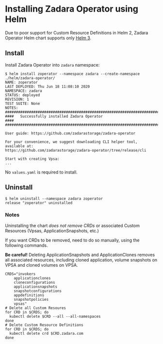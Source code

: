 # Installing Zadara Operator using Helm

Due to poor support for Custom Resource Definitions in Helm 2,
Zadara Operator Helm chart supports only [Helm 3](https://helm.sh/docs/intro/install/).

## Install

Install Zadara Operator into `zadara` namespace:

```shell script
$ helm install zoperator --namespace zadara --create-namespace ./helm/zadara-operator/
NAME: zoperator
LAST DEPLOYED: Thu Jun 18 11:08:10 2020
NAMESPACE: zadara
STATUS: deployed
REVISION: 1
TEST SUITE: None
NOTES:
##############################################################################
####   Successfully installed Zadara Operator                             ####
##############################################################################

User guide: https://github.com/zadarastorage/zadara-operator

For your convenience, we suggest downloading CLI helper tool, available at:
https://github.com/zadarastorage/zadara-operator/tree/release/cli

Start with creating Vpsa:
...
```

No `values.yaml` is required to install.

## Uninstall

```shell script
$ helm uninstall --namespace zadara zoperator
release "zoperator" uninstalled
```

### Notes

Uninstalling the chart _does not remove CRDs_ or associated Custom Resources (Vpsas, ApplicationSnapshots, etc.)

If you want CRDs to be removed, need to do so manually, using the following commands.

**Be careful!** Deleting ApplicationSnapshots and ApplicationClones removes all associated resources,
including cloned application, volume snapshots on VPSA and cloned volumes on VPSA.

```shell script
CRDS="invokers
	applicationclones
	cloneconfigurations
	applicationsnapshots
	snapshotconfigurations
	appdefinitions
	snapshotpolicies
	vpsas"
# Delete all Custom Resoures
for CRD in $CRDS; do
  kubectl delete $CRD --all --all-namespaces
done
# Delete Custom Resource Definitions
for CRD in $CRDS; do
  kubectl delete crd $CRD.zadara.com
done
```
